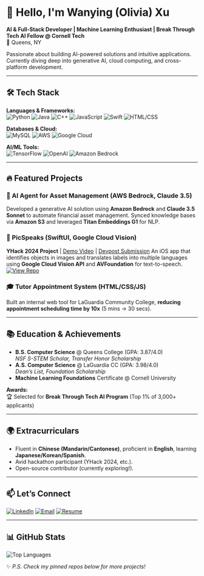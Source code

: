 <!--
**OliviaCoding/OliviaCoding** is a ✨ _special_ ✨ repository because its `README.md` (this file) appears on your GitHub profile.

Here are some ideas to get you started:

- 🔭 I’m currently working on ...
- 🌱 I’m currently learning ...
- 👯 I’m looking to collaborate on ...
- 🤔 I’m looking for help with ...
- 💬 Ask me about ...
- 📫 How to reach me: ...
- 😄 Pronouns: ...
- ⚡ Fun fact: ...
-->
# 👋 Hello, I'm Wanying (Olivia) Xu

**AI & Full-Stack Developer | Machine Learning Enthusiast | Break Through Tech AI Fellow @ Cornell Tech**  
📍 Queens, NY 

Passionate about building AI-powered solutions and intuitive applications. Currently diving deep into generative AI, cloud computing, and cross-platform development.  

---

## 🛠️ Tech Stack  
**Languages & Frameworks:**  
![Python](https://img.shields.io/badge/Python-3776AB?logo=python&logoColor=white)
![Java](https://img.shields.io/badge/Java-007396?logo=java&logoColor=white)
![C++](https://img.shields.io/badge/C++-00599C?logo=c%2B%2B&logoColor=white)
![JavaScript](https://img.shields.io/badge/JavaScript-F7DF1E?logo=javascript&logoColor=black)
![Swift](https://img.shields.io/badge/Swift-F05138?logo=swift&logoColor=white)
![HTML/CSS](https://img.shields.io/badge/HTML5-E34F26?logo=html5&logoColor=white)  

**Databases & Cloud:**  
![MySQL](https://img.shields.io/badge/MySQL-4479A1?logo=mysql&logoColor=white)
![AWS](https://img.shields.io/badge/AWS-232F3E?logo=amazon-aws&logoColor=white)
![Google Cloud](https://img.shields.io/badge/Google_Cloud-4285F4?logo=google-cloud&logoColor=white)  

**AI/ML Tools:**  
![TensorFlow](https://img.shields.io/badge/TensorFlow-FF6F00?logo=tensorflow&logoColor=white)
![OpenAI](https://img.shields.io/badge/OpenAI-412991?logo=openai&logoColor=white)
![Amazon Bedrock](https://img.shields.io/badge/Amazon_Bedrock-FF9900?logo=amazon&logoColor=white)  

---

## 🔥 Featured Projects  

### 🤖 AI Agent for Asset Management (AWS Bedrock, Claude 3.5)  
Developed a generative AI solution using **Amazon Bedrock** and **Claude 3.5 Sonnet** to automate financial asset management. Synced knowledge bases via **Amazon S3** and leveraged **Titan Embeddings G1** for NLP.  

### 📱 PicSpeaks (SwiftUI, Google Cloud Vision) 
**YHack 2024 Project** | [Demo Video](https://www.youtube.com/watch?v=SOy6RthaEU8&t=2s) | [Devpost Submission](https://devpost.com/software/picspeaks)
An iOS app that identifies objects in images and translates labels into multiple languages using **Google Cloud Vision API** and **AVFoundation** for text-to-speech.  
[![View Repo](https://img.shields.io/badge/View_Repo-181717?logo=github)](https://github.com/OliviaCoding/PicSpeaks)  

### 🎓 Tutor Appointment System (HTML/CSS/JS)  
Built an internal web tool for LaGuardia Community College, **reducing appointment scheduling time by 10x** (5 mins → 30 secs).  

---

## 📚 Education & Achievements  
- **B.S. Computer Science** @ Queens College (GPA: 3.87/4.0)  
  *NSF S-STEM Scholar, Transfer Honor Scholarship*  
- **A.S. Computer Science** @ LaGuardia CC (GPA: 3.98/4.0)  
  *Dean’s List, Foundation Scholarship*  
- **Machine Learning Foundations** Certificate @ Cornell University  

**Awards:**  
🏆 Selected for **Break Through Tech AI Program** (Top 1% of 3,000+ applicants)  

---

## 🌍 Extracurriculars  
- Fluent in **Chinese (Mandarin/Cantonese)**, proficient in **English**, learning **Japanese/Korean/Spanish**.  
- Avid hackathon participant (YHack 2024, etc.).  
- Open-source contributor (currently exploring!).  

---

## 📫 Let’s Connect  
[![LinkedIn](https://img.shields.io/badge/LinkedIn-0A66C2?logo=linkedin)](https://linkedin.com/in/wanying-olivia-xu-x13131b7)
[![Email](https://img.shields.io/badge/Email-D14836?logo=gmail)](mailto:oliviaxintern@gmail.com)
[![Resume](https://img.shields.io/badge/Resume-4285F4?logo=google-drive)](https://github.com/OliviaCoding/OliviaCoding/blob/main/Wanying_Xu_s_Resume_July_31_2025.pdf)  

---

## 📊 GitHub Stats  
<!-- ![Olivia's GitHub Stats](https://github-readme-stats.vercel.app/api?username=OliviaCoding&show_icons=true&theme=radical&hide_title=true)-->
![Top Languages](https://github-readme-stats.vercel.app/api/top-langs/?username=OliviaCoding&layout=compact&theme=radical)  

✨ *P.S. Check my pinned repos below for more projects!*  
